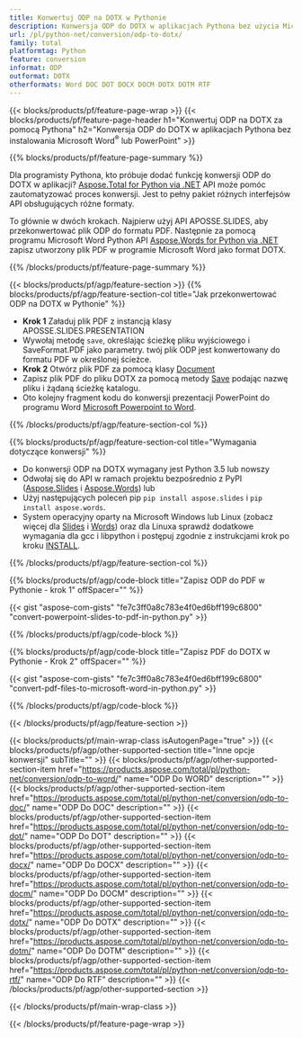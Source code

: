```yaml
---
title: Konwertuj ODP na DOTX w Pythonie
description: Konwersja ODP do DOTX w aplikacjach Pythona bez użycia Microsoft Word lub PowerPoint 
url: /pl/python-net/conversion/odp-to-dotx/
family: total
platformtag: Python
feature: conversion
informat: ODP
outformat: DOTX
otherformats: Word DOC DOT DOCX DOCM DOTX DOTM RTF
---
```

{{< blocks/products/pf/feature-page-wrap >}}
{{< blocks/products/pf/feature-page-header h1="Konwertuj ODP na DOTX za pomocą Pythona" h2="Konwersja ODP do DOTX w aplikacjach Pythona bez instalowania Microsoft Word<sup>&reg;</sup> lub PowerPoint" >}}

{{% blocks/products/pf/feature-page-summary %}}

Dla programisty Pythona, kto próbuje dodać funkcję konwersji ODP do DOTX w aplikacji? [Aspose.Total for Python via .NET](https://products.aspose.com/total/python-net/) API może pomóc zautomatyzować proces konwersji. Jest to pełny pakiet różnych interfejsów API obsługujących różne formaty.  

To głównie w dwóch krokach. Najpierw użyj API APOSSE.SLIDES, aby przekonwertować plik ODP do formatu PDF. Następnie za pomocą programu Microsoft Word Python API [Aspose.Words for Python via .NET](https://products.aspose.com/words/python-net/) zapisz utworzony plik PDF w programie Microsoft Word jako format DOTX. 

{{% /blocks/products/pf/feature-page-summary %}}

{{< blocks/products/pf/agp/feature-section >}}
{{% blocks/products/pf/agp/feature-section-col title="Jak przekonwertować ODP na DOTX w Pythonie" %}}
-  **Krok 1** Załaduj plik PDF z instancją klasy APOSSE.SLIDES.PRESENTATION
-  Wywołaj metodę `save`, określając ścieżkę pliku wyjściowego i SaveFormat.PDF jako parametry.  twój plik ODP jest konwertowany do formatu PDF w określonej ścieżce.
- **Krok 2** Otwórz plik PDF za pomocą klasy [Document](https://reference.aspose.com/words/python-net/aspose.words/document/)
- Zapisz plik PDF do pliku DOTX za pomocą metody [Save](https://reference.aspose.com/words/python-net/aspose.words/document/save/) podając nazwę pliku i żądaną ścieżkę katalogu.
- Oto kolejny fragment kodu do konwersji prezentacji PowerPoint do programu Word [Microsoft Powerpoint to Word](https://products.aspose.com/total/python-net/conversion/).

{{% /blocks/products/pf/agp/feature-section-col %}}

{{% blocks/products/pf/agp/feature-section-col title="Wymagania dotyczące konwersji" %}}

- Do konwersji ODP na DOTX wymagany jest Python 3.5 lub nowszy
- Odwołaj się do API w ramach projektu bezpośrednio z PyPI ([Aspose.Slides](https://pypi.org/project/Aspose.Slides/) i [Aspose.Words](https://pypi.org/project/aspose-words/)) lub
- Użyj następujących poleceń pip ```pip install aspose.slides``` i ```pip install aspose.words```. 
- System operacyjny oparty na Microsoft Windows lub Linux (zobacz więcej dla [Slides](https://docs.aspose.com/slides/python-net/system-requirements/) i [Words](https://docs.aspose.com/words/python-net/system-requirements/)) oraz dla Linuxa sprawdź dodatkowe wymagania dla gcc i libpython i postępuj zgodnie z instrukcjami krok po kroku [INSTALL](https://docs.aspose.com/words/python-net/installation/).
 

{{% /blocks/products/pf/agp/feature-section-col %}}

{{% blocks/products/pf/agp/code-block title="Zapisz ODP do PDF w Pythonie - krok 1" offSpacer="" %}}

{{< gist "aspose-com-gists" "fe7c3ff0a8c783e4f0ed6bff199c6800" "convert-powerpoint-slides-to-pdf-in-python.py" >}}

{{% /blocks/products/pf/agp/code-block %}}

{{% blocks/products/pf/agp/code-block title="Zapisz PDF do DOTX w Pythonie - Krok 2" offSpacer="" %}}

{{< gist "aspose-com-gists" "fe7c3ff0a8c783e4f0ed6bff199c6800" "convert-pdf-files-to-microsoft-word-in-python.py" >}}

{{% /blocks/products/pf/agp/code-block %}}

{{< /blocks/products/pf/agp/feature-section >}}

{{< blocks/products/pf/main-wrap-class isAutogenPage="true" >}}
{{< blocks/products/pf/agp/other-supported-section title="Inne opcje konwersji" subTitle="" >}}
{{< blocks/products/pf/agp/other-supported-section-item href="https://products.aspose.com/total/pl/python-net/conversion/odp-to-word/" name="ODP Do WORD" description="" >}}
{{< blocks/products/pf/agp/other-supported-section-item href="https://products.aspose.com/total/pl/python-net/conversion/odp-to-doc/" name="ODP Do DOC" description="" >}}
{{< blocks/products/pf/agp/other-supported-section-item href="https://products.aspose.com/total/pl/python-net/conversion/odp-to-dot/" name="ODP Do DOT" description="" >}}
{{< blocks/products/pf/agp/other-supported-section-item href="https://products.aspose.com/total/pl/python-net/conversion/odp-to-docx/" name="ODP Do DOCX" description="" >}}
{{< blocks/products/pf/agp/other-supported-section-item href="https://products.aspose.com/total/pl/python-net/conversion/odp-to-docm/" name="ODP Do DOCM" description="" >}}
{{< blocks/products/pf/agp/other-supported-section-item href="https://products.aspose.com/total/pl/python-net/conversion/odp-to-dotx/" name="ODP Do DOTX" description="" >}}
{{< blocks/products/pf/agp/other-supported-section-item href="https://products.aspose.com/total/pl/python-net/conversion/odp-to-dotm/" name="ODP Do DOTM" description="" >}}
{{< blocks/products/pf/agp/other-supported-section-item href="https://products.aspose.com/total/pl/python-net/conversion/odp-to-rtf/" name="ODP Do RTF" description="" >}}
{{< /blocks/products/pf/agp/other-supported-section >}}

{{< /blocks/products/pf/main-wrap-class >}}

{{< /blocks/products/pf/feature-page-wrap >}}